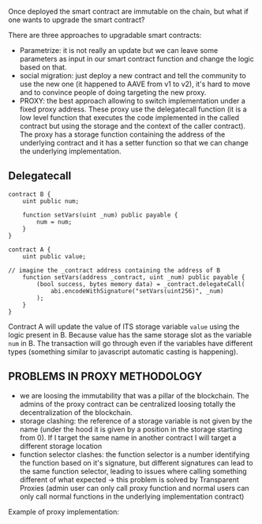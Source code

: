 Once deployed the smart contract are immutable on the chain, 
but what if one wants to upgrade the smart contract?

There are three approaches to upgradable smart contracts:
- Parametrize: it is not really an update but we can leave some parameters as input in our smart contract function and change the logic based on that.
- social migration: just deploy a new contract and tell the community to use the new one (it happened to AAVE from v1 to v2), it's hard to move and to convince people of doing targeting the new proxy.
- PROXY: the best approach allowing to switch implementation under a fixed proxy address. These proxy use the delegatecall function (it is a low level function that executes the code implemented in the called contract but using the storage and the context of the caller contract). The proxy has a storage function containing the address of the underlying contract and it has a setter function so that we can change the underlying implementation.

## Delegatecall

```solidity
contract B {
	uint public num;

	function setVars(uint _num) public payable {
		num = num;
	}
}

contract A {
	uint public value;
	
// imagine the _contract address containing the address of B
	function setVars(address _contract, uint _num) public payable {
		(bool success, bytes memory data) = _contract.delegateCall(
			abi.encodeWithSignature("setVars(uint256)", _num)
		);
	}
}
```
Contract A will update the value of ITS storage variable `value` using the logic present in B.
Because value has the same storage slot as the variable `num` in B. The transaction will go through even if the variables have different types (something similar to javascript automatic casting is happening).

## PROBLEMS IN PROXY METHODOLOGY
- we are loosing the immutability that was a pillar of the blockchain. The admins of the proxy contract can be centralized loosing totally the decentralization of the blockchain.
- storage clashing: the reference of a storage variable is not given by the name (under the hood it is given by a position in the storage starting from 0). If I target the same name in another contract I will target a different storage location
- function selector clashes: the function selector is a number identifying the function based on it's signature, but different signatures can lead to the same function selector, leading to issues where calling something different of what expected -> this problem is solved by Transparent Proxies (admin user can only call proxy function and normal users can only call normal functions in the underlying implementation contract)

Example of proxy implementation:

